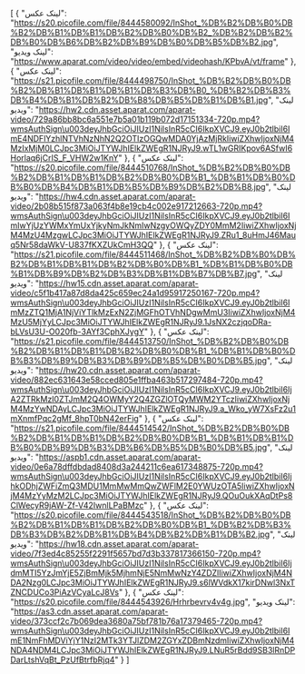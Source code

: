 [
  {
    "لینک عکس": "https://s20.picofile.com/file/8444580092/InShot_%DB%B2%DB%B0%DB%B2%DB%B1%DB%B1%DB%B2%DB%B0%DB%B2_%DB%B2%DB%B2%DB%B0%DB%B6%DB%B2%DB%B9%DB%B0%DB%B5%DB%B2.jpg",
    "لینک ویدیو": "https://www.aparat.com/video/video/embed/videohash/KPbvA/vt/frame"
  },
  {
    "لینک عکس": "https://s21.picofile.com/file/8444498750/InShot_%DB%B2%DB%B0%DB%B2%DB%B1%DB%B1%DB%B1%DB%B3%DB%B0_%DB%B2%DB%B3%DB%B4%DB%B1%DB%B2%DB%B8%DB%B5%DB%B1%DB%B1.jpg",
    "لینک ویدیو": "https://hw2.cdn.asset.aparat.com/aparat-video/729a86bb8bc6a551e7b5a01b119b072d17151334-720p.mp4?wmsAuthSign\u003deyJhbGciOiJIUzI1NiIsInR5cCI6IkpXVCJ9.eyJ0b2tlbiI6ImE4NDFlYzhlNTVhNzNhN2Q2OTIzOGQwMDA0YjAzMjRkIiwiZXhwIjoxNjM4MzIxMjM0LCJpc3MiOiJTYWJhIElkZWEgR1NJRyJ9.wTL1wGRIKpov6ASfwI6Horlaq6jCrIS_F_VHW2w1KnY"
  },
  {
    "لینک عکس": "https://s20.picofile.com/file/8444510768/InShot_%DB%B2%DB%B0%DB%B2%DB%B1%DB%B1%DB%B2%DB%B0%DB%B1_%DB%B1%DB%B0%DB%B0%DB%B4%DB%B1%DB%B5%DB%B9%DB%B2%DB%B8.jpg",
    "لینک ویدیو": "https://hw4.cdn.asset.aparat.com/aparat-video/2b08b515f873a063f4b8e19cb4c002e917212663-720p.mp4?wmsAuthSign\u003deyJhbGciOiJIUzI1NiIsInR5cCI6IkpXVCJ9.eyJ0b2tlbiI6ImIwYjUzYWMxYmUxYjkyNmJkNmIwNzgyOWQyZDY0MmM2IiwiZXhwIjoxNjM4MzU4MzgwLCJpc3MiOiJTYWJhIElkZWEgR1NJRyJ9.ZRu1_8uHmJ46Mauq5Nr58daWkV-U837fKXZUkCmH3QQ"
  },
  {
    "لینک عکس": "https://s21.picofile.com/file/8444511468/InShot_%DB%B2%DB%B0%DB%B2%DB%B1%DB%B1%DB%B2%DB%B0%DB%B1_%DB%B1%DB%B0%DB%B1%DB%B9%DB%B2%DB%B3%DB%B1%DB%B7%DB%B7.jpg",
    "لینک ویدیو": "https://hw15.cdn.asset.aparat.com/aparat-video/c5f1b417a87d8da425c659ec24a1d95917250167-720p.mp4?wmsAuthSign\u003deyJhbGciOiJIUzI1NiIsInR5cCI6IkpXVCJ9.eyJ0b2tlbiI6ImMzZTQ1MjA1NjViYTlkMzExN2ZjMGFhOTVhNDgwMmU3IiwiZXhwIjoxNjM4MzU5MjYyLCJpc3MiOiJTYWJhIElkZWEgR1NJRyJ9.1JsNX2czjqoDRa-bLVsU3U-O020fb-3AYf3CphXJygY"
  },
  {
    "لینک عکس": "https://s21.picofile.com/file/8444513750/InShot_%DB%B2%DB%B0%DB%B2%DB%B1%DB%B1%DB%B2%DB%B0%DB%B1_%DB%B1%DB%B0%DB%B3%DB%B9%DB%B3%DB%B9%DB%B5%DB%B0%DB%B5.jpg",
    "لینک ویدیو": "https://hw20.cdn.asset.aparat.com/aparat-video/882ec631643e58cced805e1ffba463b517297484-720p.mp4?wmsAuthSign\u003deyJhbGciOiJIUzI1NiIsInR5cCI6IkpXVCJ9.eyJ0b2tlbiI6IjA2ZTRkMzI0ZTJmM2Q4OWMyY2Q4ZGZlOTQyMWM2YTczIiwiZXhwIjoxNjM4MzYwNDAyLCJpc3MiOiJTYWJhIElkZWEgR1NJRyJ9.a_Wko_yW7XsFz2u1mXnmfPqc2gMf_8hpT0bN42erFig"
  },
  {
    "لینک عکس": "https://s21.picofile.com/file/8444514542/InShot_%DB%B2%DB%B0%DB%B2%DB%B1%DB%B1%DB%B2%DB%B0%DB%B1_%DB%B1%DB%B1%DB%B0%DB%B9%DB%B3%DB%B6%DB%B5%DB%B0%DB%B5.jpg",
    "لینک ویدیو": "https://aspb1.cdn.asset.aparat.com/aparat-video/0e6a78dffdbdad8408d3a244211c6ea617348875-720p.mp4?wmsAuthSign\u003deyJhbGciOiJIUzI1NiIsInR5cCI6IkpXVCJ9.eyJ0b2tlbiI6IjhkODhjZWFiZmQ3MDU1MmMwMmQwZWFlM2E0YWUzOTA5IiwiZXhwIjoxNjM4MzYyMzM2LCJpc3MiOiJTYWJhIElkZWEgR1NJRyJ9.QOuOukXAqDtPs8ClWecyR9jAW-Zf-V42IwnlLPaBMzc"
  },
  {
    "لینک عکس": "https://s20.picofile.com/file/8444543518/InShot_%DB%B2%DB%B0%DB%B2%DB%B1%DB%B1%DB%B2%DB%B0%DB%B1_%DB%B2%DB%B3%DB%B3%DB%B2%DB%B1%DB%B4%DB%B2%DB%B1%DB%B2.jpg",
    "لینک ویدیو": "https://hw18.cdn.asset.aparat.com/aparat-video/7f3ed4c85255f2291f5657bd7d3b337817366150-720p.mp4?wmsAuthSign\u003deyJhbGciOiJIUzI1NiIsInR5cCI6IkpXVCJ9.eyJ0b2tlbiI6IjdmMTI5YzJmYjE5ZjBmMjk5MjhmNjE5NmMwNzY4ZDZlIiwiZXhwIjoxNjM4NDA2Nzg0LCJpc3MiOiJTYWJhIElkZWEgR1NJRyJ9.s6lWVdkX17kirDNwl3NxTZNCDUCo3PiAzVCyaLcJ8Vs"
  },
  {
    "لینک عکس": "https://s20.picofile.com/file/8444543926/Hrhrbevrv4v4g.jpg",
    "لینک ویدیو": "https://as3.cdn.asset.aparat.com/aparat-video/373ccf2c7b069dea3680a75bf781b76a17379465-720p.mp4?wmsAuthSign\u003deyJhbGciOiJIUzI1NiIsInR5cCI6IkpXVCJ9.eyJ0b2tlbiI6ImE1NmFhMDViYjY1NzI2MTk3YTJlZDM2ZGYxZDBmNzdmIiwiZXhwIjoxNjM4NDA4NDM4LCJpc3MiOiJTYWJhIElkZWEgR1NJRyJ9.LNuR5rBdd9SB3lRnDPDarLtshVqBt_PzUfBtrfbRjq4"
  }
]
